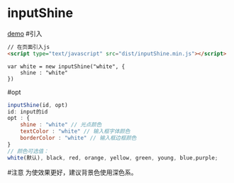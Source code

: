 # inputShine
[demo]()
#引入
```html
// 在页面引入js
<script type="text/javascript" src="dist/inputShine.min.js"></script>
```

```babel
var white = new inputShine("white", {
	shine : "white"
})
```
#opt
```js
inputShine(id, opt)
id: input的id
opt : {
	shine : "white" // 光点颜色
	textColor : "white" // 输入框字体颜色
	borderColor : "white" // 输入框边框颜色
}
// 颜色可选值：
white(默认), black, red, orange, yellow, green, young, blue,purple;
```
#注意
为使效果更好，建议背景色使用深色系。